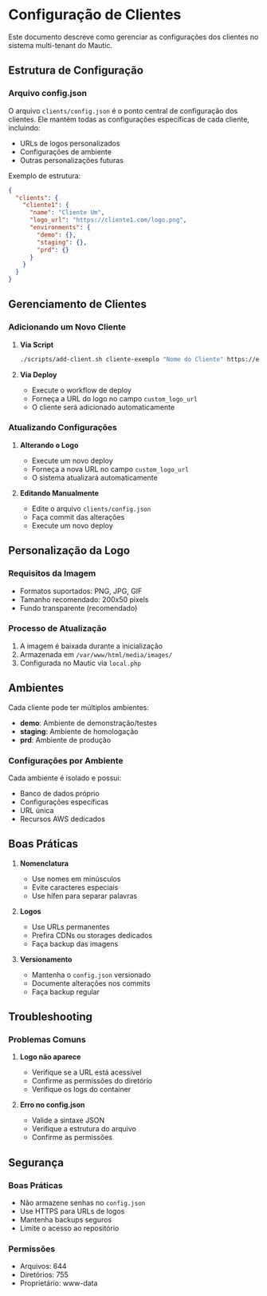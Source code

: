 # Configuração de Clientes

Este documento descreve como gerenciar as configurações dos clientes no sistema multi-tenant do Mautic.

## Estrutura de Configuração

### Arquivo config.json

O arquivo `clients/config.json` é o ponto central de configuração dos clientes. Ele mantém todas as configurações específicas de cada cliente, incluindo:

- URLs de logos personalizados
- Configurações de ambiente
- Outras personalizações futuras

Exemplo de estrutura:
```json
{
  "clients": {
    "cliente1": {
      "name": "Cliente Um",
      "logo_url": "https://cliente1.com/logo.png",
      "environments": {
        "demo": {},
        "staging": {},
        "prd": {}
      }
    }
  }
}
```

## Gerenciamento de Clientes

### Adicionando um Novo Cliente

1. **Via Script**
   ```bash
   ./scripts/add-client.sh cliente-exemplo "Nome do Cliente" https://exemplo.com/logo.png
   ```

2. **Via Deploy**
   - Execute o workflow de deploy
   - Forneça a URL do logo no campo `custom_logo_url`
   - O cliente será adicionado automaticamente

### Atualizando Configurações

1. **Alterando o Logo**
   - Execute um novo deploy
   - Forneça a nova URL no campo `custom_logo_url`
   - O sistema atualizará automaticamente

2. **Editando Manualmente**
   - Edite o arquivo `clients/config.json`
   - Faça commit das alterações
   - Execute um novo deploy

## Personalização da Logo

### Requisitos da Imagem
- Formatos suportados: PNG, JPG, GIF
- Tamanho recomendado: 200x50 pixels
- Fundo transparente (recomendado)

### Processo de Atualização
1. A imagem é baixada durante a inicialização
2. Armazenada em `/var/www/html/media/images/`
3. Configurada no Mautic via `local.php`

## Ambientes

Cada cliente pode ter múltiplos ambientes:

- **demo**: Ambiente de demonstração/testes
- **staging**: Ambiente de homologação
- **prd**: Ambiente de produção

### Configurações por Ambiente

Cada ambiente é isolado e possui:
- Banco de dados próprio
- Configurações específicas
- URL única
- Recursos AWS dedicados

## Boas Práticas

1. **Nomenclatura**
   - Use nomes em minúsculos
   - Evite caracteres especiais
   - Use hífen para separar palavras

2. **Logos**
   - Use URLs permanentes
   - Prefira CDNs ou storages dedicados
   - Faça backup das imagens

3. **Versionamento**
   - Mantenha o `config.json` versionado
   - Documente alterações nos commits
   - Faça backup regular

## Troubleshooting

### Problemas Comuns

1. **Logo não aparece**
   - Verifique se a URL está acessível
   - Confirme as permissões do diretório
   - Verifique os logs do container

2. **Erro no config.json**
   - Valide a sintaxe JSON
   - Verifique a estrutura do arquivo
   - Confirme as permissões

## Segurança

### Boas Práticas
- Não armazene senhas no `config.json`
- Use HTTPS para URLs de logos
- Mantenha backups seguros
- Limite o acesso ao repositório

### Permissões
- Arquivos: 644
- Diretórios: 755
- Proprietário: www-data 